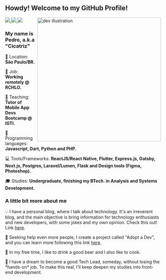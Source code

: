 ## Howdy! Welcome to my GitHub Profile!

<img src="https://image.freepik.com/free-vector/programmer-concept-illustration_114360-2417.jpg" min-width="400px" max-width="400px" width="400px" align="right" alt="dev illustration">

<p align="left">
  <a href="mailto:pedrocmello.bsi@gmail.com" alt="Gmail " target="_blank" rel="noreferrer noopener">
    <img src="https://img.shields.io/badge/-Gmail-FF0000?style=flat-square&labelColor=FF0000&logo=gmail&logoColor=white&link=mailto:pedrocmello.bsi@gmail.com" />
  </a>

  <a href="https://www.linkedin.com/in/pedro-c-mello/" alt="Linkedin" target="_blank" rel="noreferrer noopener">
    <img src="https://img.shields.io/badge/-Linkedin-0e76a8?style=flat-square&logo=Linkedin&logoColor=white&link=https://www.linkedin.com/in/pedro-c-mello/" />
  </a>

  <a href="https://api.whatsapp.com/send?phone=5532999255105&text=Fala,cicatriz!" alt="WhatsApp" target="_blank" rel="noreferrer noopener">
    <img src="https://img.shields.io/badge/-WhatsApp-25d366?style=flat-square&labelColor=25d366&logo=whatsapp&logoColor=white&link=https://api.whatsapp.com/send?phone=5532999255105&text=Fala,cicatriz!" />
  </a>
</p>  

### My name is Pedro, a.k.a "Cicatriz"

<p align="left">
  📌 Location: <strong>São Paulo/BR.</strong>
</p>
<p align="left">
  💼 Job: <strong>Working remotely @ RCHLO.</strong>
</p>
<p align="left">
  📝 Teaching: <strong>Tutor of Mobile App Devs Bootcamp @ IGTI.</strong>
</p>
<p align="left">
  🚀 Programming languages: <strong>Javascript, Dart, Python and PHP.</strong>
</p>
<p align="left">
  💻 Tools/Frameworks: <strong>ReactJS/React Native, Flutter, Express.js, Gatsby, Next.js, Postgres, Laravel/Lumen, Flask and Design tools (Figma, Photoshop).</strong>
</p>
<p align="left">
  🎓 Studies: <strong>Undergraduate, finishing my BTech. in Analysis and Systems Development.</strong>
</p>

### A little bit more about me

<p align="left">
  💡 I have a personal blog, where I talk about technology. It's an irreverent blog,  and the main objective is bring information for technology enthusiasts and new developers, with some jokes and my own opinion. Check this out! Link <a href="https://pedro-mello.netlify.app/" alt="blog link" target="_blank" rel="noreferrer noopener">here</a>.
</p>
<p align="left">
  🎯 Seeking help even more people, I create a project called "Adopt a Dev", and you can learn more following this link <a href="https://github.com/pedrocmello/adote-um-dev" alt="adopt a dev link" target="_blank" rel="noreferrer noopener">here</a>.
</p>
<p align="left">
  🍺 In my free time, I like to drink a good beer and I also like to cook.
</p>
<p align="left">
  🧭 I have a dream to become a good Tech Lead, someday, without losing the *hands-on* job. To make this real, I'll keep deepen my studies into front-end development.
</p>  
